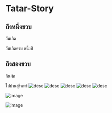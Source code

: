 # Tatar-Story
## ถึงหนึ่งขวบ
วันเกิด

วันเกิดครบ หนึ่งปี

## ถึงสองขวบ
กินผัก

ไปบ้านสุรินทร์
![desc](tata-001.jpg)
![desc](tata-002.jpg)
![desc](tata-003.jpg)
![desc](tata-004.jpg)
![desc](tata-005.jpg)

![image](beautiful-smooth-haired-red-cat-lies-on-the-sofa-royalty-free-image-1678488026.jpg)

![image](images.jpg)

